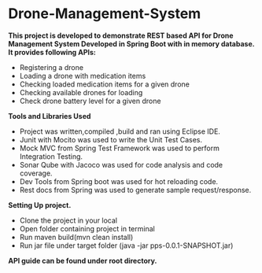 # Drone-Management-System
<b>This project is developed to demonstrate REST based API for Drone Management System Developed in Spring Boot with in memory database. It provides following APIs:</b>
<ul>
<li>Registering a drone</li>
<li>Loading a drone with medication items </li>
<li>Checking loaded medication items for a given drone</li>
<li>Checking available drones for loading</li>
<li>Check drone battery level for a given drone</li>
</ul>
<b> Tools and Libraries Used </b>
<ul>
<li>Project was written,compiled ,build and ran using Eclipse IDE.</li>
<li>Junit with Mocito was used to write the Unit Test Cases.</li>
<li>Mock MVC from Spring Test Framework was used to perform Integration Testing. </li>
<li>Sonar Qube with Jacoco was used for code analysis and code coverage.</li>
<li>Dev Tools from Spring boot was used for hot reloading code.</li>
<li>Rest docs from Spring was used to generate sample request/response.</li>
</ul>
<b> Setting Up project.</b>
<ul>
<li>Clone the project in your local</li>
<li>Open folder containing project in terminal</li>
<li>Run maven build(mvn clean install)</li>
<li>Run jar file under target folder (java -jar pps-0.0.1-SNAPSHOT.jar) </li>
</ul>
<b>API guide can be found under root directory.</b>

